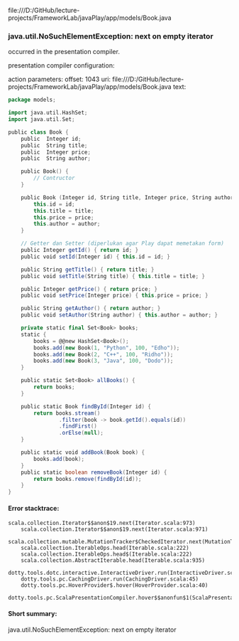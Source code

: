 file:///D:/GitHub/lecture-projects/FrameworkLab/javaPlay/app/models/Book.java
### java.util.NoSuchElementException: next on empty iterator

occurred in the presentation compiler.

presentation compiler configuration:


action parameters:
offset: 1043
uri: file:///D:/GitHub/lecture-projects/FrameworkLab/javaPlay/app/models/Book.java
text:
```scala
package models;

import java.util.HashSet;
import java.util.Set;

public class Book {
    public  Integer id;
    public  String title;
    public  Integer price;
    public  String author;

    public Book() {
        // Contructor
    }

    public Book (Integer id, String title, Integer price, String author) {
        this.id = id;
        this.title = title;
        this.price = price;
        this.author = author;
    }

    // Getter dan Setter (diperlukan agar Play dapat memetakan form)
    public Integer getId() { return id; }
    public void setId(Integer id) { this.id = id; }

    public String getTitle() { return title; }
    public void setTitle(String title) { this.title = title; }

    public Integer getPrice() { return price; }
    public void setPrice(Integer price) { this.price = price; }

    public String getAuthor() { return author; }
    public void setAuthor(String author) { this.author = author; }

    private static final Set<Book> books;
    static {
        books = @@new HashSet<Book>();
        books.add(new Book(1, "Python", 100, "Edho"));
        books.add(new Book(2, "C++", 100, "Ridho"));
        books.add(new Book(3, "Java", 100, "Dodo"));
    }

    public static Set<Book> allBooks() {
        return books;
    }

    public static Book findById(Integer id) {
        return books.stream()
                .filter(book -> book.getId().equals(id))
                .findFirst()
                .orElse(null);
    }

    public static void addBook(Book book) {
        books.add(book);
    }
    public static boolean removeBook(Integer id) {
        return books.remove(findById(id));
    }
}

```



#### Error stacktrace:

```
scala.collection.Iterator$$anon$19.next(Iterator.scala:973)
	scala.collection.Iterator$$anon$19.next(Iterator.scala:971)
	scala.collection.mutable.MutationTracker$CheckedIterator.next(MutationTracker.scala:76)
	scala.collection.IterableOps.head(Iterable.scala:222)
	scala.collection.IterableOps.head$(Iterable.scala:222)
	scala.collection.AbstractIterable.head(Iterable.scala:935)
	dotty.tools.dotc.interactive.InteractiveDriver.run(InteractiveDriver.scala:164)
	dotty.tools.pc.CachingDriver.run(CachingDriver.scala:45)
	dotty.tools.pc.HoverProvider$.hover(HoverProvider.scala:40)
	dotty.tools.pc.ScalaPresentationCompiler.hover$$anonfun$1(ScalaPresentationCompiler.scala:389)
```
#### Short summary: 

java.util.NoSuchElementException: next on empty iterator